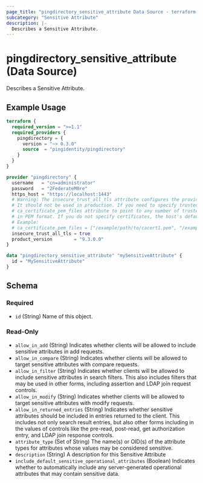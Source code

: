 ```yaml
---
page_title: "pingdirectory_sensitive_attribute Data Source - terraform-provider-pingdirectory"
subcategory: "Sensitive Attribute"
description: |-
  Describes a Sensitive Attribute.
---
```


# pingdirectory_sensitive_attribute (Data Source)

Describes a Sensitive Attribute.

## Example Usage

```terraform
terraform {
  required_version = ">=1.1"
  required_providers {
    pingdirectory = {
      version = "~> 0.3.0"
      source  = "pingidentity/pingdirectory"
    }
  }
}

provider "pingdirectory" {
  username   = "cn=administrator"
  password   = "2FederateM0re"
  https_host = "https://localhost:1443"
  # Warning: The insecure_trust_all_tls attribute configures the provider to trust any certificate presented by the PingDirectory server.
  # It should not be used in production. If you need to specify trusted CA certificates, use the
  # ca_certificate_pem_files attribute to point to any number of trusted CA certificate files
  # in PEM format. If you do not specify certificates, the host's default root CA set will be used.
  # Example:
  # ca_certificate_pem_files = ["/example/path/to/cacert1.pem", "/example/path/to/cacert2.pem"]
  insecure_trust_all_tls = true
  product_version        = "9.3.0.0"
}

data "pingdirectory_sensitive_attribute" "mySensitiveAttribute" {
  id = "MySensitiveAttribute"
}
```

<!-- schema generated by tfplugindocs -->
## Schema

### Required

- `id` (String) Name of this object.

### Read-Only

- `allow_in_add` (String) Indicates whether clients will be allowed to include sensitive attributes in add requests.
- `allow_in_compare` (String) Indicates whether clients will be allowed to target sensitive attributes with compare requests.
- `allow_in_filter` (String) Indicates whether clients will be allowed to include sensitive attributes in search filters. This also includes filters that may be used in other forms, including assertion and LDAP join request controls.
- `allow_in_modify` (String) Indicates whether clients will be allowed to target sensitive attributes with modify requests.
- `allow_in_returned_entries` (String) Indicates whether sensitive attributes should be included in entries returned to the client. This includes not only search result entries, but also other forms including in the values of controls like the pre-read, post-read, get authorization entry, and LDAP join response controls.
- `attribute_type` (Set of String) The name(s) or OID(s) of the attribute types for attributes whose values may be considered sensitive.
- `description` (String) A description for this Sensitive Attribute
- `include_default_sensitive_operational_attributes` (Boolean) Indicates whether to automatically include any server-generated operational attributes that may contain sensitive data.

